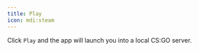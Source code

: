 ```yaml
---
title: Play
icon: mdi:steam
---
```


Click `Play` and the app will launch you into a local CS:GO server.
